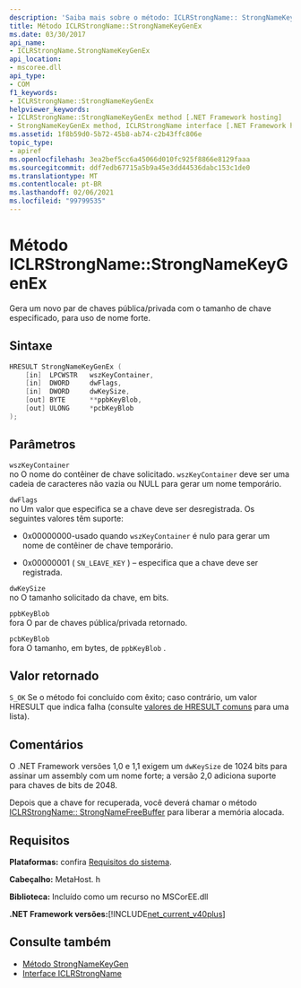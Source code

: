 ```yaml
---
description: 'Saiba mais sobre o método: ICLRStrongName:: StrongNameKeyGenEx'
title: Método ICLRStrongName::StrongNameKeyGenEx
ms.date: 03/30/2017
api_name:
- ICLRStrongName.StrongNameKeyGenEx
api_location:
- mscoree.dll
api_type:
- COM
f1_keywords:
- ICLRStrongName::StrongNameKeyGenEx
helpviewer_keywords:
- ICLRStrongName::StrongNameKeyGenEx method [.NET Framework hosting]
- StrongNameKeyGenEx method, ICLRStrongName interface [.NET Framework hosting]
ms.assetid: 1f8b59d0-5b72-45b8-ab74-c2b43ffc806e
topic_type:
- apiref
ms.openlocfilehash: 3ea2bef5cc6a45066d010fc925f8866e8129faaa
ms.sourcegitcommit: ddf7edb67715a5b9a45e3dd44536dabc153c1de0
ms.translationtype: MT
ms.contentlocale: pt-BR
ms.lasthandoff: 02/06/2021
ms.locfileid: "99799535"
---
```

# <a name="iclrstrongnamestrongnamekeygenex-method"></a>Método ICLRStrongName::StrongNameKeyGenEx

Gera um novo par de chaves pública/privada com o tamanho de chave especificado, para uso de nome forte.  
  
## <a name="syntax"></a>Sintaxe  
  
```cpp  
HRESULT StrongNameKeyGenEx (  
    [in]  LPCWSTR   wszKeyContainer,  
    [in]  DWORD     dwFlags,  
    [in]  DWORD     dwKeySize,  
    [out] BYTE      **ppbKeyBlob,  
    [out] ULONG     *pcbKeyBlob  
);  
```  
  
## <a name="parameters"></a>Parâmetros  

 `wszKeyContainer`  
 no O nome do contêiner de chave solicitado. `wszKeyContainer` deve ser uma cadeia de caracteres não vazia ou NULL para gerar um nome temporário.  
  
 `dwFlags`  
 no Um valor que especifica se a chave deve ser desregistrada. Os seguintes valores têm suporte:  
  
- 0x00000000-usado quando `wszKeyContainer` é nulo para gerar um nome de contêiner de chave temporário.  
  
- 0x00000001 ( `SN_LEAVE_KEY` ) – especifica que a chave deve ser registrada.  
  
 `dwKeySize`  
 no O tamanho solicitado da chave, em bits.  
  
 `ppbKeyBlob`  
 fora O par de chaves pública/privada retornado.  
  
 `pcbKeyBlob`  
 fora O tamanho, em bytes, de `ppbKeyBlob` .  
  
## <a name="return-value"></a>Valor retornado  

 `S_OK` Se o método foi concluído com êxito; caso contrário, um valor HRESULT que indica falha (consulte [valores de HRESULT comuns](/windows/win32/seccrypto/common-hresult-values) para uma lista).  
  
## <a name="remarks"></a>Comentários  

 O .NET Framework versões 1,0 e 1,1 exigem um `dwKeySize` de 1024 bits para assinar um assembly com um nome forte; a versão 2,0 adiciona suporte para chaves de bits de 2048.  
  
 Depois que a chave for recuperada, você deverá chamar o método [ICLRStrongName:: StrongNameFreeBuffer](iclrstrongname-strongnamefreebuffer-method.md) para liberar a memória alocada.  
  
## <a name="requirements"></a>Requisitos  

 **Plataformas:** confira [Requisitos do sistema](../../get-started/system-requirements.md).  
  
 **Cabeçalho:** MetaHost. h  
  
 **Biblioteca:** Incluído como um recurso no MSCorEE.dll  
  
 **.NET Framework versões:**[!INCLUDE[net_current_v40plus](../../../../includes/net-current-v40plus-md.md)]  
  
## <a name="see-also"></a>Consulte também

- [Método StrongNameKeyGen](iclrstrongname-strongnamekeygen-method.md)
- [Interface ICLRStrongName](iclrstrongname-interface.md)
